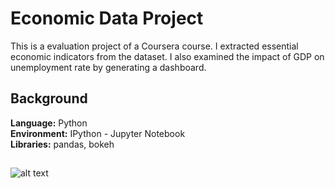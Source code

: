 # Economic Data Project
This is a evaluation project of a Coursera course. I extracted essential economic indicators from the dataset. I also examined the impact of GDP on unemployment rate by generating a dashboard.

## Background

**Language:** Python  
**Environment:** IPython - Jupyter Notebook  
**Libraries:** pandas, bokeh

##
![alt text](https://github.com/auweiting/Factory_and_pollution_project/blob/master/bokeh_plot.png "Dashboard")
